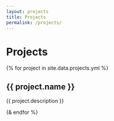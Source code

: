 ```yaml
---
layout: projects
title: Projects
permalink: /projects/
---
```


# Projects

{% for project in site.data.projects.yml %}
  <div class="project-block">
    <h2>{{ project.name }}</h2>
    <p>{{ project.description }}</p>
  </div>

{& endfor %}
